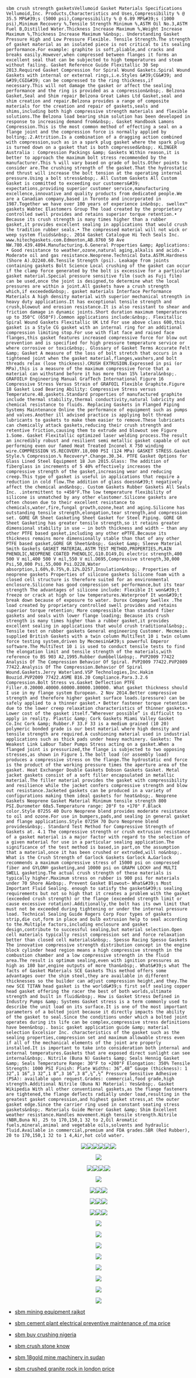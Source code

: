 
```
sbm crush strength gasketsVellumoid Gasket Materials Specifications Vellumoid,Inc. Products,Characteristics and Uses,Compressibility % @ 35.5 MP&#39;s (5000 psi),Compressibility % @ 6.89 MP&#39;s (1000 psi),Minimum Recovery %,Tensile Strength Minimum %,ASTM Oil No.3,ASTM Fuel B,Distilled Water.Thickness Increase Maximum %,Weight Increase Maximum %,Thickness Increase Maximum %&nbsp;. Understanding Gasket Pressure High and Low Pressure Flexible. Tensile Strength.The strength of gasket material as an isolated piece is not critical to its sealing performance.For example: graphite is soft,pliable,and cracks and breaks easily.However,when compressed between flanges it forms an excellent seal that can be subjected to high temperatures and steam without failing. Gasket Reference Guide Flexitallic 30 Sep 2013.Required Gasket Compression for Spiral Wound Gaskets.Spiral Wound Gaskets with internal or external rings,i.e.Styles &#39;CG&#39; and &#39;CGI&#39; can be compressed to the ring thickness,if necessary.This will not damage the gasket or affect the sealing performance and the ring is provided as a compression&nbsp;. Belzona Gasket,Seal and Shim repair Belzona Great Lakes Ltd Gasket,seal and shim creation and repair.Belzona provides a range of composite materials for the creation and repair of gaskets,seals and shims,including both high compressive strength materials and flexible solutions.The Belzona load bearing shim solution has been developed in response to increasing demand from&nbsp;. Gasket Handbook Lamons Compression.This is the most common method of effecting a seal on a flange joint and the compression force is normally applied by bolting;.2.Attrition.Is a combination of a dragging action combined with compression,such as in a spark plug gasket where the spark plug is turned down on a gasket that is both compressed&nbsp;. KLINGER Australia : Compression Packings &amp; Gaskets Within reason,it is better to approach the maximum bolt stress recommended by the manufacturer.This % will vary based on grade of bolts.Other points to consider are.The crushing strength of the gasket.That the hydrostatic end thrust will increase the bolt tension at the operating internal pressure.Using a bolt stress&nbsp;. All Custom Gaskets All Custom Gasket is committed to exceeding our customers&#39; expectations,providing superior customer service,manufacturing excellence,innovative and quality products from dedicated people.We are a Canadian company,based in Toronto and incorporated in 1987.Together we have over 100 years of experience in&nbsp;. swellex™ gaskets Wabtec Elastomers Group The load created by the proprietary controlled swell provides and retains superior torque retention.• Because its crush strength is many times higher than a rubber gasket,it provides excellent sealing in applications that would crush the tradition rubber seals.• The compressed material will not wick or weep system fluids&nbsp;. 2014 Gasket Catalogue Hi Tech Seals Inc. www.hitechgaskets.com.Edmonton,AB.8760 50 Ave NW.780.439.4894.Manufacturing.6.General Properties &amp; Applications: • Good resistance to weather,ozone,natural aging,alkalis and acids.• Moderate oil and gas resistance.Neoprene.Technical Data.ASTM.Hardness (Shore A).D2240.60.Tensile Strength (psi). Leakage from joints containing gaskets Bolt Science Local crushing of the gasket can occur if the clamp force generated by the bolt is excessive for a particular gasket material.Special pressure sensitive film (such as Fuji film) can be used,once the joint is designed,to determine what the local pressures are within a joint.All gaskets have a crush strength which,if exceeded&nbsp;. gasket materials Interface Performance Materials A high density material with superior mechanical strength in heavy duty applications.It has exceptional tensile strength and crush,blowout and erosion resistance.It is also resistant to shear and friction damage in dynamic joints.Short duration maximum temperatures up to 350°C (650°F).Common applications include:&nbsp;. Flexitallic Spiral Wound Gaskets Flexitallic UK Ltd For use above class 600,this gasket is a Style CG gasket with an internal ring for an additional compression limiting stop.For use with flat face and raised face flanges,this gasket features increased compressive force for blow out prevention and is specified for high pressure temperature service or where corrosive or toxic&nbsp;. Glossary of Gasket Terms Accurate Felt &amp; Gasket A measure of the loss of bolt stretch that occurs in a tightened joint when the gasket material,flanges,washers,and bolt threads relax (lose thickness).CRUSH EXTRUSION.Expressed in psi (or MPa),this is a measure of the maximum compressive force that a material can withstand before it has more than 15% lateral&nbsp;. GRAFOIL® Engineering Manual GrafTech International Figure 16 Compressive Stress Versus Strain of GRAFOIL Flexible Graphite.Figure 18 Gasket Load Bearing Ability: Compressive Stress versus Temperature.48.gaskets.Standard properties of manufactured graphite include thermal stability,thermal conductivity,natural lubricity and chemical resistance to fluids. Replacing Gaskets in Flanged Piping Systems Maintenance Online the performance of equipment such as pumps and valves.Another ill advised practice is applying bolt thread lubricants to gaskets to make them easier to remove.These lubricants can chemically attack gaskets,reducing their crush strength and retentive friction,causing them to extrude and blowout see Figure 1.Some. Gasket Flexitallic optimized laser welding process.The result an incredibly robust and resilient semi metallic gasket capable of out performing even our famed Heat Treated Inconel X 750 winding wire.COMPRESSION VS.RECOVERY.18,000 PSI (124 MPa) GASKET STRESS.Gasket Style.% Compression.% Recovery*.Change.30.34. PTFE Gasket Options for Glass Lined Steel Equipment 18 Jun 2015.Glass: The addition of fiberglass in increments of 5 40% effectively increases the compressive strength of the gasket,increasing wear and reducing creep.This type of gasket is useful in applications that require a reduction in cold flow.The addition of glass doesn&#39;t negatively affect the chemical and&nbsp;. Custom Gaskets Rubber Gaskets All Seals Inc. .intermittent to +450°F.The low temperature flexibility of silicone is unmatched by any other elastomer.Silicone gaskets are often chosen due to their excellent resistance to chemicals,water,fire,fungal growth,ozone,heat and aging.Silicone has outstanding tensile strength,elongation,tear strength,and compression set. GORE GR Sheet Gasketing Sheet Gasket for Steel Piping. GORE GR Sheet Gasketing has greater tensile strength,so it retains greater dimensional stability in use — in both thickness and width — than any other PTFE based gasket,including any other ePTFE.Because its thickness remains more dimensionally stable than that of any other PTFE based gasket,GORE GR Sheet&nbsp;. Gasket &amp; Sleeve Material Smith Gaskets GASKET MATERIAL.ASTM TEST METHOD,PROPERTIES,PLAIN PHENOLIC,NEOPRENE COATED PHENOLIC,G10.D149,Di electric strength,400 500 V mil,400 500 V mil,550 V mil.D695,Compressive strength,30,000 Psi,50,000 Psi,55,000 Psi.D228,Water absorption,1.60%,0.75%,0.12%.D257,Insulation&nbsp;. Properties of neoprene gaskets Properties of silicone gaskets Silicone foam with a closed cell structure is therefore suited for an environmental enclosure.Silicone has good compression set performance,but its tear strength The advantages of silicone include: Flexible It won&#39;t freeze or crack at high or low temperatures.Waterproof It won&#39;t break down because of exposure to water. Durox Company Swellex .The load created by proprietary controlled swell provides and retains superior torque retention; More compressible than standard fiber gaskets and seals with lower flange loading; Because its crush strength is many times higher than a rubber gasket,it provides excellent sealing in applications that would crush traditional&nbsp;. Tensile test on rubber gaskets General engineering Customer. Mecmesin supplied British Gaskets with a twin column MultiTest 10 i twin column force testing system,driven by Mecmesin&#39;s powerful Emperor software.The MultiTest 10 i is used to conduct tensile tests to find the elongation limit and tensile strength of the materials,with reference to BS 903 A2,1995.Rubber dumbbell&nbsp;. PVP2009 77422 Analysis Of The Compression Behavior Of Spiral. PVP2009 77422.PVP2009 77422.Analysis Of The Compression.Behavior Of Spiral Wound.Gaskets.Jerry Waterland.VSP Technologies,Inc.Hakim Bouzid.PVP2009 77422.ASME B16.20 Compliance.Para.3.2.6 Compression.Bolt Stress vs.Gasket Deflection PTFE Filler.0.20000.40000.60000.80000.100000. What gasket thickness should I use in my flange system European. 2 Nov 2014.Better compressive strength and therefore higher gasket surface loads.(pressure) can be safely applied to a thinner gasket.• Better fastener torque retention due to the lower creep relaxation characteristics of thinner gaskets.• Lower cost of the gasket itself.“Wherever possible” is difficult to apply in reality. Plastic &amp; Cork Gaskets Miami Valley Gasket Co.Inc Cork &amp; Rubber.F 33.F 33 is a medium grained (10 20) polymeric bonded grade is our best material where high density and tensile strength are required.A cushioning material used in industrial applications such as thick pads under heavy machinery. Gaskets: The Weakest Link LaBour Taber Pumps Stress acting on a gasket.When a flanged joint is pressurized,the flange is subjected to two opposing stresses,as shown in Figure 1.The bolt load (or assembly load) produces a compressive stress on the flange.The hydrostatic end force is the product of the working pressure times the aperture area of the gasket. Heat Exchanger Double Gaskets Dobson Gaskets Gasket. Metal jacket gaskets consist of a soft filler encapsulated in metallic material.The filler material provides the gasket with compressibility and resilience while the jacket confers compressive strength and blow out resistance.Jacketed gaskets can be produced in a variety of configurations making them ideal gaskets for heat&nbsp;. Neoprene Gaskets Neoprene Gasket Material Minimum tensile strength 800 PSI.Durometer 60±5.Temperature range: 20°F to +170° F.Black color.Style 0725S 40 Duro Neoprene blend provides moderate resistance to oil and ozone.For use in bumpers,pads,and sealing in general gasket and flange applications.Style 0725H 70 Duro Neoprene blend provides&nbsp;. Standard Test Method for Compressive Strength of Gaskets at. 4.1 The compressive strength or crush extrusion resistance of a gasket material is a major factor with regard to the selection of a given material for use in a particular sealing application.The significance of the test method is based,in part,on the assumption that a material,once it has been crushed or extruded,will no&nbsp;. What is the Crush Strength of Garlock Gaskets Garlock A…Garlock recommends a maximum compressive stress of 15000 psi on compressed fiber and GYLON® gasketing,and 10000 psi on GRAPH LOCK® and MULTI SWELL gasketing.The actual crush strength of these materials is typically higher.Maximum stress on rubber is 900 psi for materials under 70 Shore A&nbsp;. Prevent Gasket Blowout— What&#39;s Most Important Fluid Sealing. enough to satisfy the gasket&#39;s sealing requirements but not so high that it creates a problem with the gasket (exceeded crush strength) or the flange (exceeded strength limit or cause excessive rotation).Additionally,the bolt has its own limit that must not be exceeded during tightening or under the internal pressure load. Technical Sealing Guide Rogers Corp Four types of gaskets strip,die cut,form in place and bulb extrusion help to seal according to the.Multiple factors,including enclosure and gasket design,contribute to successful sealing,but material selection.Open cell materials typically resist compression set and force relaxation better than closed cell materials&nbsp;. Spesso Racing Spesso Gaskets The innovative compressive strength distribution concept in the engine block cylinder head region means a high compressive strength in the combustion chamber and a low compressive strength in the fluid area.The result is optimum sealing,even with ignition pressures as high as 180 bar,engine outputs of more than&nbsp;. What&#39;s what The facts of Gasket Materials SCE Gaskets This method offers some advantages over the shim steel,they are available in different thicknesses so the builder can adjust compression height,and they.The new SCE TITAN head gasket is the world&#39;s first self sealing copper head gasket offering the racer the best of both worlds,ultimate strength and built in fluid&nbsp;. How is Gasket Stress Defined in Industry Pumps &amp; Systems Gasket stress is a term commonly used to describe the unit load on its surface.It is one of the most important parameters of a bolted joint because it directly impacts the ability of the gasket to seal.Since the conditions under which a bolted joint operates during its life can be complex,compressive stress definitions have been&nbsp;. basic gasket application guide &amp; material selection Excelsior Inc. characteristics of the gasket such as the sealing properties,compression set and maximum allowable stress even if all of the mechanical elements of the joint are properly installed.It is important to take into consideration both internal and external temperatures.Gaskets that are exposed direct sunlight can see internal&nbsp;. Nitrile (Buna N) Gaskets &amp; Seals Hennig Gasket &amp; Seals Temperature Range: 30°F to +200°F Elongation: 350% Tensile Strength: 1000 PSI Finish: Plate Widths: 36”,48” Gauge (thickness): 1 32”,1 16”,3 32”,1 8”,3 16”,3 8”,¼”,½” Pressure Sensitive Adhesive (PSA): available upon request.Grades: commercial,food grade,high strength.Additional Nitrile (Buna N) Material: Yes&nbsp;. Gasket Wikipedia With all other conventional gaskets,as the flange fasteners are tightened,the flange deflects radially under load,resulting in the greatest gasket compression,and highest gasket stress,at the outer gasket edge.Since the carrier ring used in constant seating stress gaskets&nbsp;. Materials Guide Mercer Gasket &amp; Shim Excellent weather resistance.Handles movement.High tensile strength.Nitrile (NBR,Buna N), 25 to 170,150,1 32 to 2,Oil Aromatic fuels,mineral,animal and vegetable oils,solvents and hydraulic fluid.Available in commercial,premium and FDA grades.SBR (Red Rubber), 20 to 170,150,1 32 to 1 4,Air,hot cold water. 
```

<div align="center">
  
<a rel="nofollow" href="https://m.shibang-china.com?f=github&k=sbm+crush+strength+gaskets"><img src="https://static.shibang-china.com/en/l.png"></a><img src="https://static.shibang-china.com/en/hw.png"><a rel="nofollow" href="https://m.shibang-china.com/product/?f=github&k=sbm+crush+strength+gaskets"><img src="https://static.shibang-china.com/en/p.png"></a><a rel="nofollow" href="https://m.shibang-china.com/cases/?f=github&k=sbm+crush+strength+gaskets"><img src="https://static.shibang-china.com/en/c.png"></a><a rel="nofollow" href="https://m.shibang-china.com/news/?f=github&k=sbm+crush+strength+gaskets"><img src="https://static.shibang-china.com/en/n.png"></a><a rel="nofollow" href="https://m.shibang-china.com?f=github&k=sbm+crush+strength+gaskets"><img src="https://static.shibang-china.com/en/m.png"></a>

<a rel="nofollow" href="https://m.shibang-china.com/product/?f=github&k=sbm+crush+strength+gaskets"><img src="https://static.shibang-china.com/en/b.jpg"></a>
  
<a rel="nofollow" href="https://m.shibang-china.com/solution-aggregate.html?f=github&k=sbm+crush+strength+gaskets"><img src="https://static.shibang-china.com/en/a.jpg"></a><a rel="nofollow" href="https://m.shibang-china.com/solution-mine.html?f=github&k=sbm+crush+strength+gaskets"><img src="https://static.shibang-china.com/en/m.jpg"></a><a rel="nofollow" href="https://m.shibang-china.com/solution-mill.html?f=github&k=sbm+crush+strength+gaskets"><img src="https://static.shibang-china.com/en/g.jpg"></a><a rel="nofollow" href="https://m.shibang-china.com/solution-epc.html?f=github&k=sbm+crush+strength+gaskets"><img src="https://static.shibang-china.com/en/e.jpg"></a>

<a rel="nofollow" href="https://m.shibang-china.com/product/?f=github&k=sbm+crush+strength+gaskets"><img src="https://static.shibang-china.com/en/a-p.png"></a>

<a rel="nofollow" href="https://m.shibang-china.com/product/crusher/c6x.html?f=github&k=sbm+crush+strength+gaskets"><img src="https://static.shibang-china.com/en/j.jpg"></a><a rel="nofollow" href="https://m.shibang-china.com/product/crusher/ci5x.html?f=github&k=sbm+crush+strength+gaskets"><img src="https://static.shibang-china.com/en/i.jpg"></a><a rel="nofollow" href="https://m.shibang-china.com/product/crusher/hst.html?f=github&k=sbm+crush+strength+gaskets"><img src="https://static.shibang-china.com/en/c.jpg"></a>

<a rel="nofollow" href="https://m.shibang-china.com/product/mill/mtw.html?f=github&k=sbm+crush+strength+gaskets"><img src="https://static.shibang-china.com/en/mtw.jpg"></a><a rel="nofollow" href="https://m.shibang-china.com/product/mill/scm.html?f=github&k=sbm+crush+strength+gaskets"><img src="https://static.shibang-china.com/en/scm.jpg"></a><a rel="nofollow" href="https://m.shibang-china.com/product/mill/lm.html?f=github&k=sbm+crush+strength+gaskets"><img src="https://static.shibang-china.com/en/lm.jpg"></a>

<a rel="nofollow" href="https://m.shibang-china.com/product/sand/vsi6x.html?f=github&k=sbm+crush+strength+gaskets"><img src="https://static.shibang-china.com/en/6x.jpg"></a><a rel="nofollow" href="https://m.shibang-china.com/product/sand/vu.html?f=github&k=sbm+crush+strength+gaskets"><img src="https://static.shibang-china.com/en/vu.jpg"></a><a rel="nofollow" href="https://m.shibang-china.com/product/mobile/klun.html?f=github&k=sbm+crush+strength+gaskets"><img src="https://static.shibang-china.com/en/k.jpg"></a>

<a rel="nofollow" href="https://m.shibang-china.com/cases/?f=github&k=sbm+crush+strength+gaskets"><img src="https://static.shibang-china.com/en/case.png"></a>

<a rel="nofollow" href="https://m.shibang-china.com/cases/aggregate/202.html?f=github&k=sbm+crush+strength+gaskets"><img src="https://static.shibang-china.com/en/c-1.jpg"></a>

<a rel="nofollow" href="https://m.shibang-china.com/cases/aggregate/203.html?f=github&k=sbm+crush+strength+gaskets"><img src="https://static.shibang-china.com/en/c-2.jpg"></a>

<a rel="nofollow" href="https://m.shibang-china.com/cases/mill/123.html?f=github&k=sbm+crush+strength+gaskets"><img src="https://static.shibang-china.com/en/c-3.jpg"></a>

<a rel="nofollow" href="https://m.shibang-china.com/contact_us.html?f=github&k=sbm+crush+strength+gaskets"><img src="https://static.shibang-china.com/en/contact.png"></a>

<a rel="nofollow" href="https://swt.shibang-china.com/?f=github&k=sbm+crush+strength+gaskets"><img src="https://static.shibang-china.com/en/chat.png"></a>

<a rel="nofollow" href="https://whatsapp.shibangsoft.com/WhatsApp.php?f=github&k=sbm+crush+strength+gaskets"><img src="https://static.shibang-china.com/en/whatsapp.png"></a>

<a rel="nofollow" href="https://m.shibang-china.com/?f=github&k=sbm+crush+strength+gaskets"><img src="https://static.shibang-china.com/en/website.png"></a>

</div>


* [sbm mining equipment rajkot](sbm%20mining%20equipment%20rajkot.md)

* [sbm cement plant electrical preventive maintenance of ma price](sbm%20cement%20plant%20electrical%20preventive%20maintenance%20of%20ma%20price.md)

* [sbm buy crushing nigeria](sbm%20buy%20crushing%20nigeria.md)

* [sbm crush stone know](sbm%20crush%20stone%20know.md)

* [sbm 18gold mine machinery in sudan](sbm%2018gold%20mine%20machinery%20in%20sudan.md)

* [sbm crushed granite rock in london price](sbm%20crushed%20granite%20rock%20in%20london%20price.md)